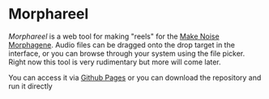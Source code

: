 # Morphareel
_Morphareel_ is a web tool for making "reels" for the [Make Noise Morphagene](https://www.makenoisemusic.com/modules/morphagene/). Audio files can be dragged onto the drop target in the interface, or you can browse through your system using the file picker. Right now this tool is very rudimentary but more will come later.

You can access it via [Github Pages](https://mmomentum.github.io/morphareel/) or you can download the repository and run it directly
